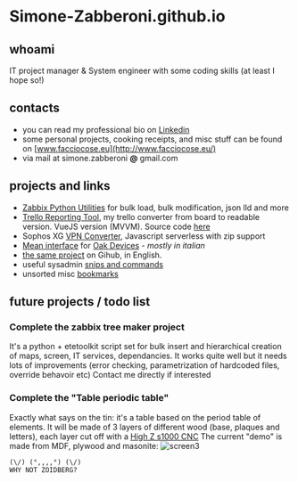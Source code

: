 # Simone-Zabberoni.github.io

## whoami

IT project manager & System engineer with some coding skills (at least I hope so!)


## contacts 

- you can read my professional bio on [Linkedin](https://www.linkedin.com/in/simonezabberoni/) 
- some personal projects, cooking receipts, and misc stuff can be found on [www.facciocose.eu](http://www.facciocose.eu/)
- via mail at simone.zabberoni __@__ gmail.com

## projects and links

- [Zabbix Python Utilities](https://github.com/Simone-Zabberoni/zabbix-python-utils) for bulk load, bulk modification, json lld and more
- [Trello Reporting Tool](http://trello-vue-report.s3-website-eu-west-1.amazonaws.com), my trello converter from board to readable version. VueJS version (MVVM). Source code [here](https://github.com/Simone-Zabberoni/trello-vue-reporting)
- Sophos XG [VPN Converter](https://simone-zabberoni.github.io/XgSSLVPNtoOpenVPN/XgSSLVPNtoOpenVPN.html), Javascript serverless with zip support
- [Mean interface](http://www.facciocose.eu/particle-io-api-curl-e-nodejs/) for [Oak Devices](http://www.facciocose.eu/oak-by-digistump/) - *mostly in italian*
- [the same project](https://github.com/Simone-Zabberoni/oak-mean) on Gihub, in English.
- useful sysadmin [snips and commands](https://github.com/Simone-Zabberoni/misc-one-liners) 
- unsorted misc [bookmarks](http://www.facciocose.eu/useful-links/) 

## future projects / todo list

### Complete the zabbix tree maker project
It's a python + etetoolkit script set for bulk insert and hierarchical creation of maps, screen, IT services, dependancies.
It works quite well but it needs lots of improvements (error checking, parametrization of hardcoded files, override behavoir etc)
Contact me directly if interested

### Complete the "Table periodic table"
Exactly what says on the tin: it's a table based on the period table of elements. 
It will be made of 3 layers of different wood (base, plaques and letters), each layer cut off with a [High Z s1000 CNC](http://www.cnc-router-store.com/products/t-series-high-quality-ball-screws/high-z-s-1000t-cnc-router-cnc-engraver-1000-x-600-x-110-mm-ball-screws/)
The current "demo" is made from MDF, plywood and masonite:
![screen3](http://www.facciocose.eu/wp-content/uploads/Screenshot_3.png)







```
(\/) (°,,,,°) (\/)
WHY NOT ZOIDBERG?
```
